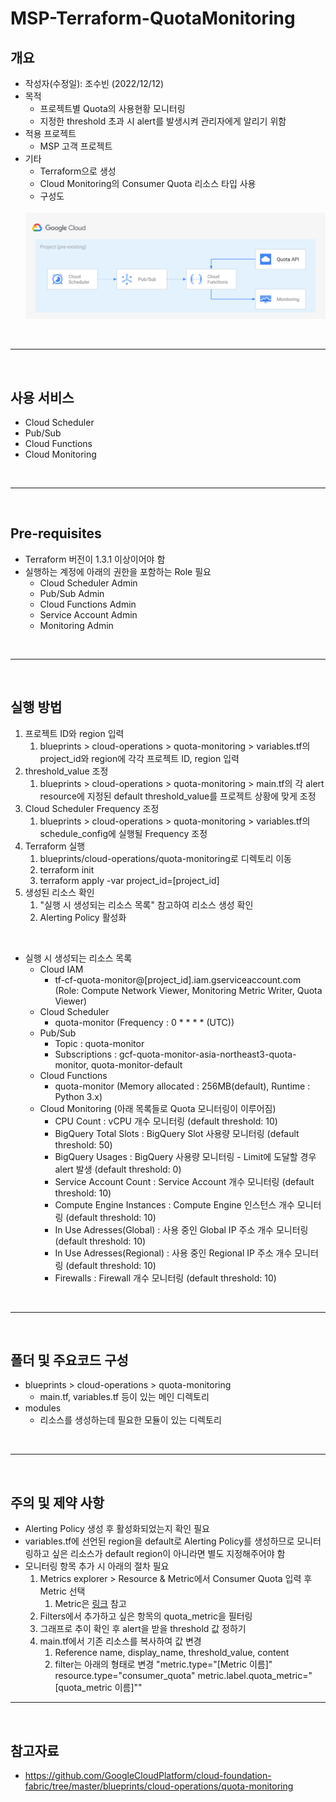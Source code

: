 # MSP-Terraform-QuotaMonitoring

## 개요
- 작성자(수정일): 조수빈 (2022/12/12)
- 목적
  * 프로젝트별 Quota의 사용현황 모니터링
  * 지정한 threshold 초과 시 alert를 발생시켜 관리자에게 알리기 위함
- 적용 프로젝트
  * MSP 고객 프로젝트
- 기타
  * Terraform으로 생성
  * Cloud Monitoring의 Consumer Quota 리소스 타입 사용
  * 구성도
  <br>
  <img width="600px" src="./blueprints/cloud-operations/quota-monitoring/diagram.png">
</br>

---
</br>

## 사용 서비스
- Cloud Scheduler
- Pub/Sub
- Cloud Functions
- Cloud Monitoring

</br>

--- 
</br>

## Pre-requisites
- Terraform 버전이 1.3.1 이상이어야 함
- 실행하는 계정에 아래의 권한을 포함하는 Role 필요
  - Cloud Scheduler Admin
  - Pub/Sub Admin
  - Cloud Functions Admin
  - Service Account Admin
  - Monitoring Admin

</br>

---
</br>

## 실행 방법

1. 프로젝트 ID와 region 입력
    1.  blueprints > cloud-operations > quota-monitoring > variables.tf의 project_id와 region에 각각 프로젝트 ID, region 입력
2. threshold_value 조정
    1.  blueprints > cloud-operations > quota-monitoring > main.tf의 각 alert resource에 지정된 default threshold_value를 프로젝트 상황에 맞게 조정
3. Cloud Scheduler Frequency 조정
    1.  blueprints > cloud-operations > quota-monitoring > variables.tf의 schedule_config에 실행될 Frequency 조정
4. Terraform 실행
    1.  blueprints/cloud-operations/quota-monitoring로 디렉토리 이동
    2.  terraform init
    3.  terraform apply -var project_id=[project_id]
5. 생성된 리소스 확인
    1.  "실행 시 생성되는 리소스 목록" 참고하여 리소스 생성 확인
    2.  Alerting Policy 활성화

<br>

- 실행 시 생성되는 리소스 목록
  * Cloud IAM
    - tf-cf-quota-monitor@[project_id].iam.gserviceaccount.com (Role: Compute Network Viewer, Monitoring Metric Writer, Quota Viewer)
  * Cloud Scheduler 
    - quota-monitor (Frequency : 0 * * * * (UTC))
  * Pub/Sub
    - Topic : quota-monitor
    - Subscriptions : gcf-quota-monitor-asia-northeast3-quota-monitor, quota-monitor-default
  * Cloud Functions
    - quota-monitor (Memory allocated : 256MB(default), Runtime : Python 3.x) 
  * Cloud Monitoring (아래 목록들로 Quota 모니터링이 이루어짐)
    - CPU Count : vCPU 개수 모니터링 (default threshold: 10)
    - BigQuery Total Slots : BigQuery Slot 사용량 모니터링 (default threshold: 50)
    - BigQuery Usages : BigQuery 사용량 모니터링 - Limit에 도달할 경우 alert 발생 (default threshold: 0)
    - Service Account Count : Service Account 개수 모니터링 (default threshold: 10)
    - Compute Engine Instances : Compute Engine 인스턴스 개수 모니터링 (default threshold: 10)
    - In Use Adresses(Global) : 사용 중인 Global IP 주소 개수 모니터링 (default threshold: 10)
    - In Use Adresses(Regional) : 사용 중인 Regional IP 주소 개수 모니터링 (default threshold: 10)
    - Firewalls : Firewall 개수 모니터링 (default threshold: 10)

</br>

---
</br>

## 폴더 및 주요코드 구성

- blueprints > cloud-operations > quota-monitoring
  * main.tf, variables.tf 등이 있는 메인 디렉토리
- modules
  * 리소스를 생성하는데 필요한 모듈이 있는 디렉토리

</br>

---
</br>

## 주의 및 제약 사항

- Alerting Policy 생성 후 활성화되었는지 확인 필요
- variables.tf에 선언된 region을 default로 Alerting Policy를 생성하므로 모니터링하고 싶은 리소스가 default region이 아니라면 별도 지정해주어야 함
- 모니터링 항목 추가 시 아래의 절차 필요
  1. Metrics explorer > Resource & Metric에서 Consumer Quota 입력 후 Metric 선택
      1. Metric은 [링크](https://cloud.google.com/docs/quota#types_of_quota) 참고
  2. Filters에서 추가하고 싶은 항목의 quota_metric을 필터링
  3. 그래프로 추이 확인 후 alert을 받을 threshold 값 정하기
  4. main.tf에서 기존 리소스를 복사하여 값 변경
      1. Reference name, display_name, threshold_value, content
      2. filter는 아래의 형태로 변경
          "metric.type=\"[Metric 이름]\" resource.type=\"consumer_quota\" metric.label.quota_metric=\"[quota_metric 이름]\""

---
</br>

## 참고자료
- https://github.com/GoogleCloudPlatform/cloud-foundation-fabric/tree/master/blueprints/cloud-operations/quota-monitoring